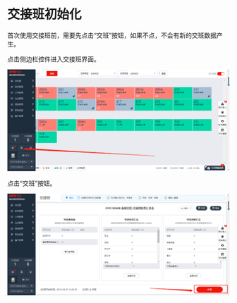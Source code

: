 # 交接班初始化

首次使用交接班前，需要先点击“交班”按钮，如果不点，不会有新的交班数据产生。

点击侧边栏控件进入交接班界面。

![](../../.gitbook/assets/image%20%28380%29.png)

点击“交班”按钮。  


![](../../.gitbook/assets/image%20%2882%29.png)



